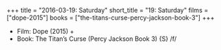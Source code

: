 +++
title = "2016-03-19: Saturday"
short_title = "19: Saturday"
films = ["dope-2015"]
books = ["the-titans-curse-percy-jackson-book-3"]
+++


* Film: Dope (2015) +
* Book: The Titan’s Curse (Percy Jackson Book 3) {S} /f/
